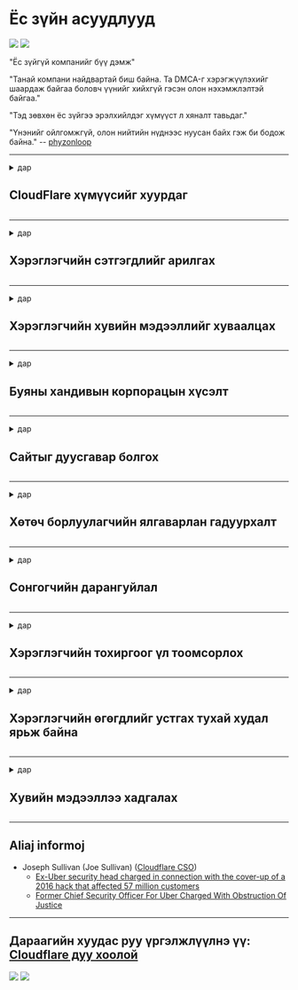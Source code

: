 # Ёс зүйн асуудлууд

![](https://codeberg.org/crimeflare/cloudflare-tor/media/branch/master/image/itsreallythatbad.jpg)
![](https://codeberg.org/crimeflare/cloudflare-tor/media/branch/master/image/telegram/c81238387627b4bfd3dcd60f56d41626.jpg)

"Ёс зүйгүй компанийг бүү дэмж"

"Танай компани найдвартай биш байна. Та DMCA-г хэрэгжүүлэхийг шаардаж байгаа боловч үүнийг хийхгүй гэсэн олон нэхэмжлэлтэй байгаа."

"Тэд зөвхөн ёс зүйгээ эрэлхийлдэг хүмүүст л хяналт тавьдаг."

"Үнэнийг ойлгомжгүй, олон нийтийн нүднээс нуусан байх гэж би бодож байна."  -- [phyzonloop](https://twitter.com/phyzonloop)


---


<details>
<summary>дар

## CloudFlare хүмүүсийг хуурдаг
</summary>


Cloudflare нь Cloudflare биш хэрэглэгчид рүү спам имэйл илгээж байна.

- Зөвхөн бүртгүүлсэн захиалагчид л имэйл илгээнэ
- Хэрэглэгч "зогсоох" гэж хэлэхэд имэйл илгээхээ боль

Энэ бол маш энгийн. Гэхдээ Cloudflare огт хамаагүй.
Cloudflare тэдний үйлчилгээг ашиглах нь бүх спам болон халдагчдыг зогсоож чадна гэж хэлсэн.
Cloudflare-г идэвхжүүлэхгүйгээр бид хэрхэн Cloudflare-г зогсоох вэ?


| 🖼 | 🖼 |
| --- | --- |
| ![](https://codeberg.org/crimeflare/cloudflare-tor/media/branch/master/image/cfspam01.jpg) | ![](https://codeberg.org/crimeflare/cloudflare-tor/media/branch/master/image/cfspam03.jpg) |
| ![](https://codeberg.org/crimeflare/cloudflare-tor/media/branch/master/image/cfspam02.jpg) | ![](https://codeberg.org/crimeflare/cloudflare-tor/media/branch/master/image/cfspambrittany.jpg)<br>![](https://codeberg.org/crimeflare/cloudflare-tor/media/branch/master/image/cfspamtwtr.jpg) |

</details>

---

<details>
<summary>дар

## Хэрэглэгчийн сэтгэгдлийг арилгах
</summary>


Cloudflare-ийн цензуртай холбоотой сөрөг тоймууд.
Хэрэв та Твиттер дээр Cloudflare-ийн текстийг байрлуулсан бол Cloudflare-ийн ажилтан "Үгүй ээ, энэ нь" гэсэн мессежээр хариулт авах боломжтой.
Хэрэв та ямар нэгэн тойм сайт дээр сөрөг тоймыг байрлуулсан бол тэд үүнийг цензурлахыг хичээх болно.


| 🖼 | 🖼 |
| --- | --- |
| ![](https://codeberg.org/crimeflare/cloudflare-tor/media/branch/master/image/cfcenrev_01.jpg)<br>![](https://codeberg.org/crimeflare/cloudflare-tor/media/branch/master/image/cfcenrev_02.jpg) | ![](https://codeberg.org/crimeflare/cloudflare-tor/media/branch/master/image/cfcenrev_03.jpg) |

</details>

---

<details>
<summary>дар

## Хэрэглэгчийн хувийн мэдээллийг хуваалцах
</summary>


Cloudflare нь маш их дарамттай асуудалтай байдаг.
Cloudflare нь байршуулсан сайтуудын талаар гомдоллож буй хүмүүсийн хувийн мэдээллийг хуваалцдаг.
Тэд заримдаа танаас жинхэнэ үнэмлэхээ өгөхийг хүсдэг.
Хэрэв та доромжлох, дарамтлах, уртасгах, эсвэл алагдахыг хүсэхгүй бол Cloudflared вэбсайтуудаас хол байх нь дээр.


| 🖼 | 🖼 |
| --- | --- |
| ![](https://codeberg.org/crimeflare/cloudflare-tor/media/branch/master/image/cfdox_what.jpg) | ![](https://codeberg.org/crimeflare/cloudflare-tor/media/branch/master/image/cfdox_swat.jpg) |
| ![](https://codeberg.org/crimeflare/cloudflare-tor/media/branch/master/image/cfdox_kill.jpg) | ![](https://codeberg.org/crimeflare/cloudflare-tor/media/branch/master/image/cfdox_threat.jpg) |
| ![](https://codeberg.org/crimeflare/cloudflare-tor/media/branch/master/image/cfdox_dox.jpg) | ![](https://codeberg.org/crimeflare/cloudflare-tor/media/branch/master/image/cfdox_ex1.jpg)<br>![](https://codeberg.org/crimeflare/cloudflare-tor/media/branch/master/image/cfdox_ex2.jpg) |

</details>

---

<details>
<summary>дар

## Буяны хандивын корпорацын хүсэлт
</summary>


CloudFlare буяны хувь нэмэр оруулахыг хүсч байна.
Америкийн нэг корпорац нь сайн шалтгаантай ашгийн бус байгууллагуудын хамт буяны үйл ажиллагаа эрхлэхийг хүсэх нь үнэхээр аймшигтай юм.
Хэрэв та хүмүүсийг хаах эсвэл бусад хүмүүсийн цагийг үрэх дуртай бол Cloudflare-ийн ажилчдад зориулж зарим пицца захиалахыг хүсч магадгүй юм.


![](https://codeberg.org/crimeflare/cloudflare-tor/media/branch/master/image/cfdonate.jpg)

</details>

---

<details>
<summary>дар

## Сайтыг дуусгавар болгох
</summary>


Хэрэв таны сайт гэнэт уналтанд орвол та юу хийх вэ?
Cloudflare нь хэрэглэгчийн тохиргоог устгаж байгаа эсвэл ямар ч анхааруулгагүйгээр үйлчилгээг зогсоосон гэсэн мэдээлэл байна.
Бид илүү сайн үйлчилгээ үзүүлэгч олохыг санал болгож байна.

![](https://codeberg.org/crimeflare/cloudflare-tor/media/branch/master/image/cftmnt.jpg)

</details>

---

<details>
<summary>дар

## Хөтөч борлуулагчийн ялгаварлан гадуурхалт
</summary>


CloudFlare нь Firefox ашигладаг хүмүүст давуу эрх олгодог бөгөөд Tor-ээс дээш Tor-Browser-ийн бус хэрэглэгчдэд дайсагналтай ханддаг.
Үнэгүй javascript-г гүйцэтгэхээс татгалзсан Tor хэрэглэгчид мөн дайсагналцдаг.
Энэхүү хандалтын тэгш бус байдал нь сүлжээний төвийг сахисан байдал, эрх мэдлээ урвуулан ашигласан байдал юм.

![](https://codeberg.org/crimeflare/cloudflare-tor/media/branch/master/image/browdifftbcx.gif)

- Зүүн талд: Tor Browser, баруун талд: Chrome. Ижил IP хаяг.

![](https://codeberg.org/crimeflare/cloudflare-tor/media/branch/master/image/browserdiff.jpg)

- Зүүн талд: Tor Browser Javascript идэвхгүй болсон, күүкиг идэвхжүүлсэн байна
- Баруун талд: Chrome-ын Javascript-ыг идэвхжүүлсэн, күүкиг идэвхгүй болгосон

![](https://codeberg.org/crimeflare/cloudflare-tor/media/branch/master/image/cfsiryoublocked.jpg)

- Tor (Clearnet IP )гүйгээр QuteBrowser (жижиг хөтөч)

| ***Хөтөч*** | ***Хандалтын эмчилгээ*** |
| --- | --- |
| Tor Browser (Javascript идэвхжсэн) | нэвтрэх зөвшөөрөл |
| Firefox (Javascript идэвхжсэн) | нэвтрэх чадвар доройтсон |
| Chromium (Javascript идэвхжсэн) | нэвтрэх чадвар доройтсон |
| Chromium or Firefox (Javascript идэвхгүй болсон) | нэвтрэлт цуцлагдлаа |
| Chromium or Firefox (Күүкиг идэвхгүйжүүлсэн байна) | нэвтрэлт цуцлагдлаа |
| QuteBrowser | нэвтрэлт цуцлагдлаа |
| lynx | нэвтрэлт цуцлагдлаа |
| w3m | нэвтрэлт цуцлагдлаа |
| wget | нэвтрэлт цуцлагдлаа |


Аудио товчлуурыг хялбар сорилтыг шийдэхийн тулд яагаад ашиглаж болохгүй гэж?

Тийм, аудио товчлуур байдаг, гэвч Tor дээр ажиллахгүй байна.
Энэ товчин дээр дарахад та энэ мессежийг хүлээн авах болно:

```
Дараа дахин оролдоорой
Таны компьютер эсвэл сүлжээ нь автоматжуулсан асуулгуудыг илгээж байна.
Хэрэглэгчийг хамгаалахын тулд яг одоо бид таны хүсэлтийг боловсруулах боломжгүй байна.
Дэлгэрэнгүй мэдээллийг манай тусламжийн хуудаснаас авна уу
```

</details>

---

<details>
<summary>дар

## Сонгогчийн дарангуйлал
</summary>


АНУ-ын муж улсын сонгогчид эцсийн эцэст оршин суугаа муж дахь төрийн нарийн бичгийн даргын вэб сайтаар дамжуулан саналаа өгөхийн тулд бүртгүүлдэг.
Бүгд найрамдах улсын хяналттай төрийн нарийн бичгийн дарга нарын газар Cloud нарийн бичгийн даргаар дамжуулан нарийн бичгийн даргын вэбсайтыг сурталчлах замаар сонгогчдыг дарамталдаг.
Cloudflare-ийн Tor хэрэглэгчдийг дайсагнасан хандлага, MITM-ийн байр суурь нь дэлхийн хяналт шалгалтын төвлөрсөн цэг болж, түүний хор уршигтай үүрэг нь ерөнхий сонгогчдод бүртгүүлэхээс татгалзаж байна.
Либералууд ялангуяа хувийн нууцыг хадгалах хандлагатай байдаг.
Сонгогчийн бүртгэлийн маягтууд нь сонгогчийн улс төрийн нам, хувийн хаяг, нийгмийн даатгалын дугаар, төрсөн огноо гэх мэт нууц мэдээллийг цуглуулдаг.
Ихэнх мужууд зөвхөн тэр мэдээллийн дэд хэсгийг олон нийтэд нээлттэй болгодог, харин Cloudflare хэн нэгэн санал өгөх бүртгэлд орохдоо энэ бүх мэдээллийг хардаг.

Төрийн баримт оруулах ажилтнуудын нарийн бичгийн дарга Cloudflare вэбсайтад өгөгдлийг оруулахдаа ашигладаг тул цаасан бүртгэл нь Cloudflare-ийг давж гарахгүй гэдгийг анхаарна уу.

| 🖼 | 🖼 |
| --- | --- |
| ![](https://codeberg.org/crimeflare/cloudflare-tor/media/branch/master/image/cfvotm_01.jpg) | ![](https://codeberg.org/crimeflare/cloudflare-tor/media/branch/master/image/cfvotm_02.jpg) |

- Change.org бол санал хураалт явуулж, арга хэмжээ авах алдартай вэбсайт юм.
“хаа сайгүй хүмүүс кампанит ажил эхлүүлж, дэмжигчдийг дайчлан, шийдвэр гаргагч нартай хамтран ажиллаж, шийдэл гаргахад чиглэж байна.”
Харамсалтай нь, Cloudflare-ийн түрэмгий шүүлтүүрээс болж ихэнх хүмүүс change.org-г огт харах боломжгүй байна.
Тэд өргөдөлд гарын үсэг зурахыг хориглож байгаа тул ардчилсан процессоос хасаж байгаа юм.
OpenPetition гэх мэт бусад гэрээгүй платформ ашиглах нь асуудлыг арилгахад тусална.

| 🖼 | 🖼 |
| --- | --- |
| ![](https://codeberg.org/crimeflare/cloudflare-tor/media/branch/master/image/changeorgasn.jpg) | ![](https://codeberg.org/crimeflare/cloudflare-tor/media/branch/master/image/changeorgtor.jpg) |

- Cloudflare-ийн "Афинийн төсөл" нь мужийн болон орон нутгийн сонгуулийн вэбсайтуудад аж ахуйн нэгжийн түвшний үнэгүй хамгаалалтыг санал болгодог.
Тэд "өөрсдийн сонгогчид сонгуулийн мэдээлэл, сонгогчдын бүртгэлд хандах боломжтой" гэж хэлсэн боловч олон хүмүүс зүгээр л сайтар үзэж чаддаггүй тул энэ нь худлаа юм.

</details>

---

<details>
<summary>дар

## Хэрэглэгчийн тохиргоог үл тоомсорлох
</summary>


Хэрэв та татгалзсан бол та энэ талаар ямар ч имэйл хүлээж авахгүй гэж найдаж байна.
Cloudflare нь хэрэглэгчийн давуу талыг үл тоомсорлож, хэрэглэгчийн зөвшөөрөлгүйгээр гуравдагч этгээдийн корпорацитай өгөгдлийг хуваалцана.
Хэрэв та тэдний үнэгүй төлөвлөгөөг ашиглаж байгаа бол тэд заримдаа танд сар бүр захиалгаа авах талаар имэйл илгээдэг.

![](https://codeberg.org/crimeflare/cloudflare-tor/media/branch/master/image/cfviopl_tp.jpg)

</details>

---

<details>
<summary>дар

## Хэрэглэгчийн өгөгдлийг устгах тухай худал ярьж байна
</summary>


Энэхүү хуучин cloudflare хэрэглэгчийн блог дээр бичсэнээр Cloudflare данс устгах талаар худлаа ярьж байна.
Өнөө үед олон компаниуд дансаа хаасны дараа эсвэл хаасны дараа таны өгөгдлийг хадгалдаг.
Ихэнх сайн компаниуд өөрсдийн нууцлалын бодлогод энэ тухай дурдсан байдаг.
Үүлэн асгах уу? Үгүй ээ, тийм биш.

```
2019-08-05 CloudFlare нь миний акаунтыг устгасан гэдгийг надад илгээсэн.
2019-10-02 Би CloudFlare-ээс "би үйлчлүүлэгч" гэсэн имэйлийг хүлээн авлаа.
```

Cloudflare нь "устгах" гэдэг үгийг мэддэггүй байсан.
Хэрэв үнэхээр хасагдсан бол энэ хуучин үйлчлүүлэгч яагаад имэйл хүлээн авсан бэ?
Тэрбээр Cloudflare-ийн нууцлалын бодлогод энэ талаар дурдаагүй болно.

```
Тэдгээрийн шинэ нууцлалын бодлого нь нэг жилийн турш хадгалагдах тухай дурьдаагүй болно.
```

![](https://codeberg.org/crimeflare/cloudflare-tor/media/branch/master/image/cfviopl_notdel.jpg)

Нууцлалын бодлого нь LIE юм бол Cloudflare-д та хэрхэн итгэж болох вэ?

</details>

---

<details>
<summary>дар

## Хувийн мэдээллээ хадгалах
</summary>


Cloudflare бүртгэлийг устгах нь хэцүү түвшинд байна.

```
"Бүртгэл" ангилал ашиглан тусламжийн билет илгээх,
зурвасын их биед данс устгах хүсэлтийг илгээх.
Устгахаас өмнө та өөрийн дансанд домэйн эсвэл зээлийн карттай байх ёсгүй.
```

Та энэ баталгаажуулах имэйлийг хүлээн авах болно.

![](https://codeberg.org/crimeflare/cloudflare-tor/media/branch/master/image/cf_deleteandkeep.jpg)

"Бид таны устгах хүсэлтийг боловсруулж эхэллээ" гэвч "Бид таны хувийн мэдээллийг үргэлжлүүлэн хадгалах болно."

Та үүнд "итгэж" чадах уу?

</details>

---

## Aliaj informoj

- Joseph Sullivan (Joe Sullivan) ([Cloudflare CSO](https://twitter.com/eastdakota/status/1296522269313785862))
  - [Ex-Uber security head charged in connection with the cover-up of a 2016 hack that affected 57 million customers](https://www.businessinsider.com/uber-data-hack-security-head-joe-sullivan-charged-cover-up-2020-8)
  - [Former Chief Security Officer For Uber Charged With Obstruction Of Justice](https://www.justice.gov/usao-ndca/pr/former-chief-security-officer-uber-charged-obstruction-justice)


---

## Дараагийн хуудас руу үргэлжлүүлнэ үү:   [Cloudflare дуу хоолой](../PEOPLE.md)

![](https://codeberg.org/crimeflare/cloudflare-tor/media/branch/master/image/freemoldybread.jpg)
![](https://codeberg.org/crimeflare/cloudflare-tor/media/branch/master/image/cfisnotanoption.jpg)
